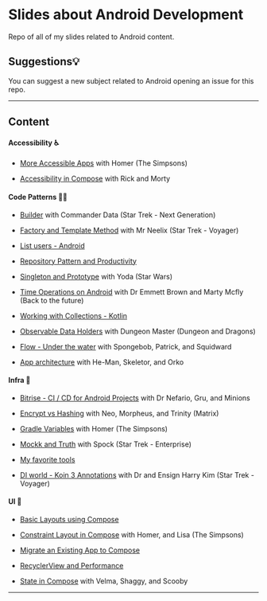 # Slides about Android Development

Repo of all of my slides related to Android content.


## Suggestions💡

You can suggest a new subject related to Android opening an issue for this repo.

---

## Content

#### Accessibility ♿️

- [More Accessible Apps](./accessibility/more_accessibile_apps_android.pdf) with Homer (The Simpsons)

- [Accessibility in Compose](./accessibility/accessibility_in_compose.pdf) with Rick and Morty

#### Code Patterns 🧑‍💻

- [Builder](./code_patterns/builder_pattern.pdf) with Commander Data (Star Trek - Next Generation)

- [Factory and Template Method](./code_patterns/factory_and_template_method%20_patterns.pdf) with Mr Neelix (Star Trek - Voyager)

- [List users - Android](./code_patterns/list_users_android%20.pdf)

- [Repository Pattern and Productivity](./code_patterns/repository_pattern_and_productivity.pdf)

- [Singleton and Prototype](./code_patterns/singleton_and_prototype_patterns.pdf) with Yoda (Star Wars)

- [Time Operations on Android](./code_patterns/time_operations_on_android.pdf) with Dr Emmett Brown and Marty Mcfly (Back to the future)

- [Working with Collections - Kotlin](./code_patterns/working_with_collections_kotlin.pdf)

- [Observable Data Holders](./code_patterns/observable_data_holders.pdf) with Dungeon Master (Dungeon and Dragons)

- [Flow - Under the water](./code_patterns/flow_under_the_water.pdf) with Spongebob, Patrick, and Squidward

- [App architecture](./code_patterns/app_architecture.pdf) with He-Man, Skeletor, and Orko

#### Infra 📐

- [Bitrise - CI / CD for Android Projects](./infra/bitrise_cicd_for_android_projects.pdf) with Dr Nefario, Gru, and Minions

- [Encrypt vs Hashing](./infra/encrypt_vs_hashing.pdf) with Neo, Morpheus, and Trinity (Matrix)

- [Gradle Variables](./infra/gradle_variables.pdf) with Homer (The Simpsons)

- [Mockk and Truth](./infra/mockk_and_truth.pdf) with Spock (Star Trek - Enterprise)

- [My favorite tools](./infra/my_favorite_tools_moro.pdf)

- [DI world - Koin 3 Annotations](./infra/di_world_koin3_annotations.pdf) with Dr and Ensign Harry Kim (Star Trek - Voyager)

#### UI 🎨

- [Basic Layouts using Compose](./ui/basic_layouts_using_compose.pdf)

- [Constraint Layout in Compose](./ui/constraint_layout_in_compose.pdf) with Homer, and Lisa (The Simpsons)

- [Migrate an Existing App to Compose](./ui/migrate_an_existing_app_to_compose.pdf)

- [RecyclerView and Performance](./ui/recycler_view_and_performance.pdf)

- [State in Compose](./ui/state_in_compose.pdf) with Velma, Shaggy, and Scooby

---